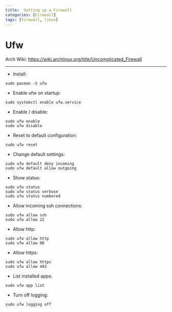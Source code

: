 ```yaml
---
title:  Setting up a Firewall
categories: [Firewall]
tags: [firewall, linux]
---
```


# Ufw

Arch Wiki:
<a href="https://wiki.archlinux.org/title/Uncomplicated_Firewall" target="_blank">https://wiki.archlinux.org/title/Uncomplicated_Firewall</a>

---

- Install:
```terminal
sudo pacman -S ufw
```

- Enable ufw on startup:
```terminal
sudo systemctl enable ufw.service
```

- Enable / disable:
```terminal
sudo ufw enable
sudo ufw disable
```

- Reset to default configuration:
```terminal
sudo ufw reset
```

- Change default settings:
```terminal
sudo ufw default deny incoming
sudo ufw default allow outgoing
```

- Show status:
```terminal
sudo ufw status
sudo ufw status verbose
sudo ufw status numbered
```

- Allow incoming ssh connections:
```terminal
sudo ufw allow ssh
sudo ufw allow 22
```

- Allow http:
```terminal
sudo ufw allow http
sudo ufw allow 80
```

- Allow https:
```terminal
sudo ufw allow https
sudo ufw allow 443
```

- List installed apps:
```terminal
sudo ufw app list
```

- Turn off logging:
```terminal
sudo ufw logging off
```
